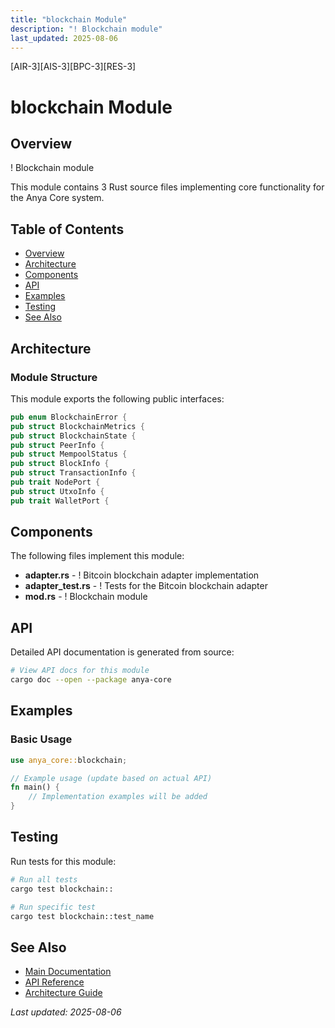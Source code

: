 ```yaml
---
title: "blockchain Module"
description: "! Blockchain module"
last_updated: 2025-08-06
---
```


[AIR-3][AIS-3][BPC-3][RES-3]

# blockchain Module

## Overview

! Blockchain module

This module contains 3 Rust source files implementing core functionality for the Anya Core system.

## Table of Contents

- [Overview](#overview)
- [Architecture](#architecture)
- [Components](#components)
- [API](#api)
- [Examples](#examples)
- [Testing](#testing)
- [See Also](#see-also)

## Architecture

### Module Structure

This module exports the following public interfaces:

```rust
pub enum BlockchainError {
pub struct BlockchainMetrics {
pub struct BlockchainState {
pub struct PeerInfo {
pub struct MempoolStatus {
pub struct BlockInfo {
pub struct TransactionInfo {
pub trait NodePort {
pub struct UtxoInfo {
pub trait WalletPort {
```

## Components

The following files implement this module:

- **adapter.rs** - ! Bitcoin blockchain adapter implementation
- **adapter_test.rs** - ! Tests for the Bitcoin blockchain adapter
- **mod.rs** - ! Blockchain module

## API

Detailed API documentation is generated from source:

```bash
# View API docs for this module
cargo doc --open --package anya-core
```

## Examples

### Basic Usage

```rust
use anya_core::blockchain;

// Example usage (update based on actual API)
fn main() {
    // Implementation examples will be added
}
```

## Testing

Run tests for this module:

```bash
# Run all tests
cargo test blockchain::

# Run specific test
cargo test blockchain::test_name
```

## See Also

- [Main Documentation](../README.md)
- [API Reference](../api/README.md)
- [Architecture Guide](../architecture/README.md)

*Last updated: 2025-08-06*
